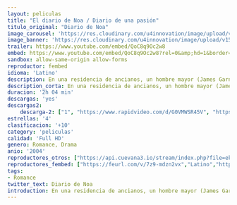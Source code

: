 ```yaml
---
layout: peliculas
title: "El diario de Noa / Diario de una pasión"
titulo_original: "Diario de Noa"
image_carousel: 'https://res.cloudinary.com/u4innovation/image/upload/v1564813119/diario-noa-min_gjni1r.jpg'
image_banner: 'https://res.cloudinary.com/u4innovation/image/upload/v1564813121/1521905982_645058_1521906538_album_normal-min_eu5u8x.jpg'
trailer: https://www.youtube.com/embed/QoC8q9Oc2w8
embed: https://www.youtube.com/embed/QoC8q9Oc2w8?rel=0&amp;hd=1&border=0&wmode=opaque&enablejsapi=1&modestbranding=1&controls=1&showinfo=1
sandbox: allow-same-origin allow-forms
reproductor: fembed
idioma: 'Latino'
description: En una residencia de ancianos, un hombre mayor (James Garner) lee a una mujer (Gena Rowlands) una historia de amor escrita en su viejo libro de notas. El libro cuenta la vida en los años 40 de Noah Calhoun (Ryan Gosling) y Allie Nelson (Rachel McAdams), dos jóvenes adolescentes de Carolina del Norte que, a pesar de vivir en dos ambientes sociales muy diferentes, pasaron un verano idílico juntos y profundamente enamorados, antes de ser separados, primero por sus padres, y más tarde por la Segunda Guerra Mundial.
description_corta: En una residencia de ancianos, un hombre mayor (James Garner) lee a una mujer (Gena Rowlands) una historia de amor escrita en su viejo libro de notas. El libro cuenta la vida en los años 40 de Noah Calhoun (Ryan Gosling) y Allie Nelson (Rachel McAdams), dos jóvenes adolescentes de...
duracion: '2h 04 min'
descargas: 'yes'
descargas2:
    descarga-2: ["1", "https://www.rapidvideo.com/d/G0VMWSR45V", "https://www.google.com/s2/favicons?domain=www.rapidvideo.com","RapidVideo","https://res.cloudinary.com/imbriitneysam/image/upload/v1541473684/mexico.png", "Latino", "Full HD"]
estrellas: '4'
clasificacion: '+10'
category: 'peliculas'
calidad: 'Full HD'
genero: Romance, Drama
anio: '2004'
reproductores_otros: ["https://api.cuevana3.io/stream/index.php?file=ek5lbm9xYWNrS0xYMTZLa2xNbkdvY3ZTb3BtZng4TGp6ZFpobGFMUGtOelcwcUZmbWRIVzRkakVuS0JnbEplcG1KUnNZSlRTMGViVTBxZGdsdEhPb3N2UWdwZUR3NkxwMExTalg2YlcwT1hGeXBoZ29OS1Y","Latino","https://mstream.website/95cn1jeq4wvs","Latino","https://mstream.website/o9uen72ieqct","Latino"]
reproductores_fembed: ["https://feurl.com/v/7z9-mdzn2vx","Latino","https://feurl.com/v/7z9-54kk2ox","Latino"]
tags:
- Romance
twitter_text: Diario de Noa
introduction: En una residencia de ancianos, un hombre mayor (James Garner) lee a una mujer (Gena Rowlands) una historia de amor escrita en su viejo libro de notas. El libro cuenta la vida en los años 40 de Noah Calhoun (Ryan Gosling) y Allie Nelson (Rachel McAdams), dos jóvenes adolescentes de
---
```



 







